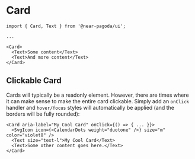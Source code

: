 # Card

```tsx
import { Card, Text } from '@near-pagoda/ui';

...

<Card>
  <Text>Some content</Text>
  <Text>And more content</Text>
</Card>
```

## Clickable Card

Cards will typically be a readonly element. However, there are times where it can make sense to make the entire card clickable. Simply add an `onClick` handler and `hover/focus` styles will automatically be applied (and the borders will be fully rounded):

```tsx
<Card aria-label="My Cool Card" onClick={() => { ... }}>
  <SvgIcon icon={<CalendarDots weight="duotone" />} size="m" color="violet8" />
  <Text size="text-l">My Cool Card</Text>
  <Text>Some other content goes here.</Text>
</Card>
```
